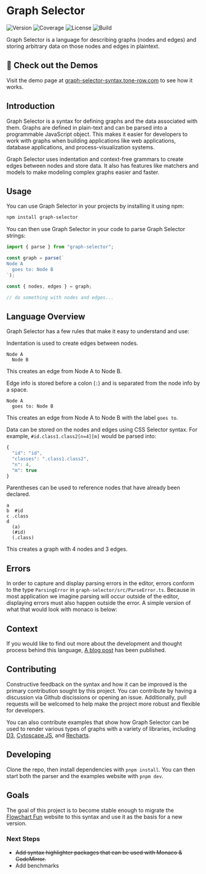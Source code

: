 # Graph Selector

![Version](https://img.shields.io/npm/v/graph-selector)
![Coverage](https://img.shields.io/codecov/c/github/tone-row/graph-selector)
![License](https://img.shields.io/github/license/tone-row/graph-selector)
![Build](https://img.shields.io/github/checks-status/tone-row/graph-selector/main)

Graph Selector is a language for describing graphs (nodes and edges) and storing arbitrary data on those nodes and edges in plaintext.

## 💫 Check out the Demos

Visit the demo page at [graph-selector-syntax.tone-row.com](http://graph-selector-syntax.tone-row.com/) to see how it works.

## Introduction

Graph Selector is a syntax for defining graphs and the data associated with them. Graphs are defined in plain-text and can be parsed into a programmable JavaScript object. This makes it easier for developers to work with graphs when building applications like web applications, database applications, and process-visualization systems.

Graph Selector uses indentation and context-free grammars to create edges between nodes and store data. It also has features like matchers and models to make modeling complex graphs easier and faster.

## Usage

You can use Graph Selector in your projects by installing it using npm:

```bash
npm install graph-selector
```

You can then use Graph Selector in your code to parse Graph Selector strings:

```js
import { parse } from "graph-selector";

const graph = parse(`
Node A
  goes to: Node B
`);

const { nodes, edges } = graph;

// do something with nodes and edges...
```

## Language Overview

Graph Selector has a few rules that make it easy to understand and use:

Indentation is used to create edges between nodes.

```
Node A
  Node B
```

This creates an edge from Node A to Node B.

Edge info is stored before a colon (`:`) and is separated from the node info by a space.

```
Node A
  goes to: Node B
```

This creates an edge from Node A to Node B with the label `goes to`.

Data can be stored on the nodes and edges using CSS Selector syntax. For example, `#id.class1.class2[n=4][m]` would be parsed into:

```js
{
  "id": "id",
  "classes": ".class1.class2",
  "n": 4,
  "m": true
}
```

Parentheses can be used to reference nodes that have already been declared.

```
a
b  #id
c .class
d
  (a)
  (#id)
  (.class)
```

This creates a graph with 4 nodes and 3 edges.

## Errors

In order to capture and display parsing errors in the editor, errors conform to the type `ParsingError` in `graph-selector/src/ParseError.ts`. Because in most application we imagine parsing will occur outside of the editor, displaying errors must also happen outside the error. A simple version of what that would look with monaco is below:

## Context

If you would like to find out more about the development and thought process behind this language, [A blog post](https://tone-row.com/blog/graph-syntax-css-selectors) has been published.

## Contributing

Constructive feedback on the syntax and how it can be improved is the primary contribution sought by this project. You can contribute by having a discussion via Github discissions or opening an issue. Additionally, pull requests will be welcomed to help make the project more robust and flexible for developers.

You can also contribute examples that show how Graph Selector can be used to render various types of graphs with a variety of libraries, including [D3](https://d3js.org/), [Cytoscape JS](https://js.cytoscape.org/), and [Recharts](https://recharts.org/).

## Developing

Clone the repo, then install dependencies with `pnpm install`. You can then start both the parser and the examples website with `pnpm dev`.

## Goals

The goal of this project is to become stable enough to migrate the [Flowchart Fun](https://flowchart.fun) website to this syntax and use it as the basis for a new version.

### Next Steps

- ~~Add syntax highlighter packages that can be used with Monaco & CodeMirror.~~
- Add benchmarks
